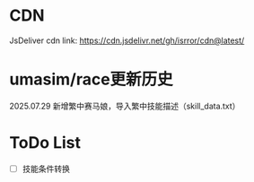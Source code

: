 # CDN
JsDeliver cdn link: https://cdn.jsdelivr.net/gh/isrror/cdn@latest/

# umasim/race更新历史

2025.07.29 新增繁中赛马娘，导入繁中技能描述（skill_data.txt）

# ToDo List

- [ ] 技能条件转换